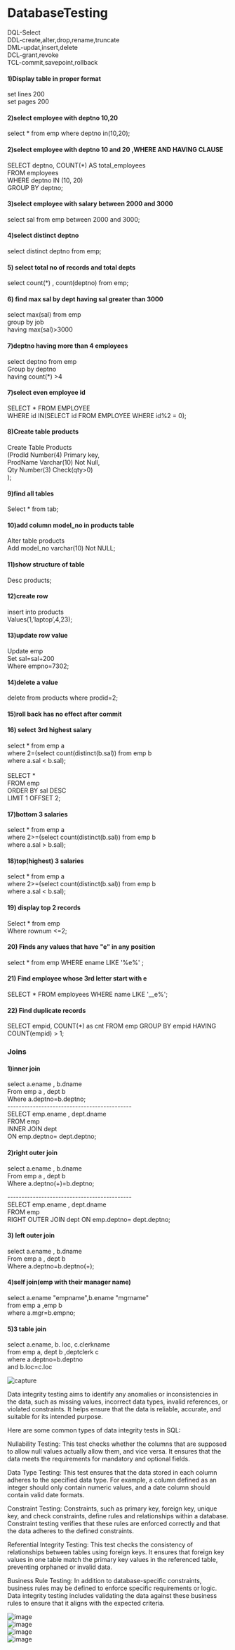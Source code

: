 # DatabaseTesting
DQL-Select</br>
DDL-create,alter,drop,rename,truncate</br>
DML-updat,insert,delete</br>
DCL-grant,revoke</br>
TCL-commit,savepoint,rollback</br>

#### 1)Display table in proper format
set  lines 200 <br>
 set pages 200<br>

#### 2)select employee with deptno 10,20
select *  from emp where deptno in(10,20);

#### 2)select employee with deptno 10 and 20 ,WHERE AND HAVING CLAUSE
SELECT deptno, COUNT(*) AS total_employees </br>
FROM employees </br>
WHERE deptno IN (10, 20) </br>
GROUP BY deptno; </br>

#### 3)select employee with  salary between 2000 and 3000
select sal from emp between 2000 and 3000;
#### 4)select distinct deptno
select distinct deptno from emp;
#### 5) select  total no of records and total depts 
select count(*) , count(deptno) from emp;
#### 6) find max sal by dept  having sal greater than 3000
select max(sal) from emp</br>
group by job</br>
having max(sal)>3000


#### 7)deptno having more than 4 employees
select deptno from emp</br>
Group by deptno</br>
having count(*) >4

#### 7)select even employee id
SELECT * FROM EMPLOYEE  </br>
WHERE id IN(SELECT id FROM EMPLOYEE WHERE id%2 = 0); </br>

#### 8)Create table products
Create Table Products </br>
(ProdId Number(4) Primary key, </br>
ProdName Varchar(10) Not Null, </br>
Qty Number(3) Check(qty>0) </br>
);

#### 9)find all tables
Select * from tab;

#### 10)add  column model_no in products table
Alter table products </br>
Add model_no varchar(10) Not NULL;

#### 11)show structure of table
Desc products;
#### 12)create row
insert into products </br>
Values(1,’laptop’,4,23);	

#### 13)update row value
Update emp </br>
Set sal=sal+200 </br>
Where empno=7302;

#### 14)delete a value
delete from products where prodid=2;

#### 15)roll back has no effect after commit

#### 16) select 3rd highest salary
select * from emp a </br>
where 2=(select count(distinct(b.sal)) from emp b </br>
where a.sal < b.sal);
</br>
</br>
SELECT *  </br>
FROM  emp  </br>
ORDER BY sal DESC </br>
LIMIT 1 OFFSET 2; </br>

#### 17)bottom 3 salaries
select * from emp a </br>
where 2>=(select count(distinct(b.sal)) from emp b </br>
where a.sal > b.sal);

#### 18)top(highest) 3 salaries
select * from emp a </br>
where 2>=(select count(distinct(b.sal)) from emp b </br>
where a.sal < b.sal);

#### 19) display top 2 records
Select *  from emp </br>
Where  rownum <=2;


#### 20) Finds any values that have "e" in any position
select * from emp 
WHERE ename LIKE '%e%'  ;

#### 21) Find employee whose 3rd letter start with e
SELECT * FROM employees WHERE name LIKE '__e%';

#### 22) Find duplicate records
SELECT empid, COUNT(*) as cnt
FROM emp
GROUP BY empid
HAVING COUNT(empid) > 1;

### Joins
#### 1)inner join
select a.ename , b.dname </br>
From emp a , dept b </br>
Where a.deptno=b.deptno; </br>
-------------------------------------------- </br>
SELECT emp.ename , dept.dname </br>
FROM emp </br>
INNER JOIN dept </br>
ON emp.deptno= dept.deptno; </br>

#### 2)right outer join
select a.ename , b.dname </br>
From emp a , dept b </br>
Where a.deptno(+)=b.deptno;

-------------------------------------------- </br>
SELECT emp.ename , dept.dname </br>
FROM emp </br>
RIGHT OUTER JOIN dept ON emp.deptno= dept.deptno;

#### 3) left outer join
select a.ename , b.dname </br>
From emp a , dept b </br>
Where a.deptno=b.deptno(+);

#### 4)self join(emp with their manager name)
select a.ename "empname",b.ename "mgrname" </br>
from emp a ,emp b </br>
where a.mgr=b.empno;

#### 5)3 table join
select a.ename, b. loc, c.clerkname </br>
from emp a, dept b ,deptclerk c </br>
where a.deptno=b.deptno </br>
and b.loc=c.loc

![capture](https://user-images.githubusercontent.com/24494133/51387929-ddda1700-1b4d-11e9-9551-f607e35bef14.PNG)

Data integrity testing aims to identify any anomalies or inconsistencies in the data, such as missing values, incorrect data types, invalid references, or violated constraints. It helps ensure that the data is reliable, accurate, and suitable for its intended purpose.

Here are some common types of data integrity tests in SQL:

Nullability Testing: This test checks whether the columns that are supposed to allow null values actually allow them, and vice versa. It ensures that the data meets the requirements for mandatory and optional fields.

Data Type Testing: This test ensures that the data stored in each column adheres to the specified data type. For example, a column defined as an integer should only contain numeric values, and a date column should contain valid date formats.

Constraint Testing: Constraints, such as primary key, foreign key, unique key, and check constraints, define rules and relationships within a database. Constraint testing verifies that these rules are enforced correctly and that the data adheres to the defined constraints.

Referential Integrity Testing: This test checks the consistency of relationships between tables using foreign keys. It ensures that foreign key values in one table match the primary key values in the referenced table, preventing orphaned or invalid data.

Business Rule Testing: In addition to database-specific constraints, business rules may be defined to enforce specific requirements or logic. Data integrity testing includes validating the data against these business rules to ensure that it aligns with the expected criteria.


![image](https://github.com/user-attachments/assets/5ed81b51-49a1-471c-88fc-d86ffbe9bfbe)
 </br>
![image](https://github.com/user-attachments/assets/ade08df1-0790-4fbf-9bb3-c5187073eb59)
 </br>
![image](https://github.com/user-attachments/assets/07eec0c9-22f0-42dc-b145-26a216dea46d)
</br>
![image](https://github.com/user-attachments/assets/2e562644-6a43-4cf4-a430-267af324cada)




 
